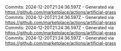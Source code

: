 Commits: 2024-12-20T21:24:36.597Z - Generated via https://github.com/marketplace/actions/artificial-grass
<br>
Commits: 2024-12-20T21:24:36.597Z - Generated via https://github.com/marketplace/actions/artificial-grass
<br>
Commits: 2024-12-20T21:24:36.597Z - Generated via https://github.com/marketplace/actions/artificial-grass
<br>
Commits: 2024-12-20T21:24:36.597Z - Generated via https://github.com/marketplace/actions/artificial-grass
<br>
